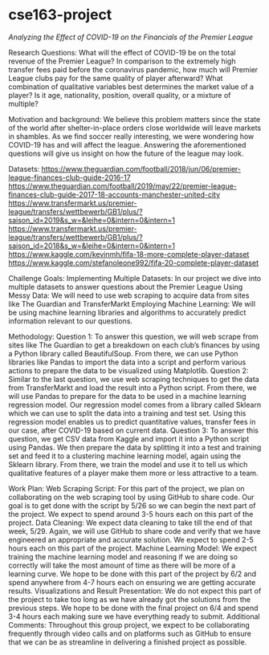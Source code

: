 # cse163-project

*Analyzing the Effect of COVID-19 on the Financials of the Premier League*

Research Questions: 
What will the effect of COVID-19 be on the total revenue of the Premier League?
In comparison to the extremely high transfer fees paid before the coronavirus pandemic, how much will Premier League clubs pay for the same quality of player afterward?
What combination of qualitative variables best determines the market value of a player? Is it age, nationality, position, overall quality, or a mixture of multiple?

Motivation and background:
We believe this problem matters since the state of the world after shelter-in-place orders close worldwide will leave markets in shambles. As we find soccer really interesting, we were wondering how COVID-19 has and will affect the league. Answering the aforementioned questions will give us insight on how the future of the league may look.

Datasets:
https://www.theguardian.com/football/2018/jun/06/premier-league-finances-club-guide-2016-17
https://www.theguardian.com/football/2019/may/22/premier-league-finances-club-guide-2017-18-accounts-manchester-united-city
https://www.transfermarkt.us/premier-league/transfers/wettbewerb/GB1/plus/?saison_id=2019&s_w=&leihe=0&intern=0&intern=1
https://www.transfermarkt.us/premier-league/transfers/wettbewerb/GB1/plus/?saison_id=2018&s_w=&leihe=0&intern=0&intern=1
https://www.kaggle.com/kevinmh/fifa-18-more-complete-player-dataset
https://www.kaggle.com/stefanoleone992/fifa-20-complete-player-dataset

Challenge Goals:
Implementing Multiple Datasets: In our project we dive into multiple datasets to answer questions about the Premier League
Using Messy Data: We will need to use web scraping to acquire data from sites like The Guardian and TransferMarkt
Employing Machine Learning: We will be using machine learning libraries and algorithms to accurately predict information relevant to our questions.

Methodology:
Question 1: To answer this question, we will web scrape from sites like The Guardian to get a breakdown on each club’s finances by using a Python library called BeautifulSoup. From there, we can use Python libraries like Pandas to import the data into a script and perform various actions to prepare the data to be visualized using Matplotlib.
Question 2: Similar to the last question, we use web scraping techniques to get the data from TransferMarkt and load the result into a Python script. From there, we will use Pandas to prepare for the data to be used in a machine learning regression model. Our regression model comes from a library called Sklearn which we can use to split the data into a training and test set. Using this regression model enables us to predict quantitative values, transfer fees in our case, after COVID-19 based on current data.
Question 3: To answer this question, we get CSV data from Kaggle and import it into a Python script using Pandas. We then prepare the data by splitting it into a test and training set and feed it to a clustering machine learning model, again using the Sklearn library. From there, we train the model and use it to tell us which qualitative features of a player make them more or less attractive to a team.

Work Plan:
Web Scraping Script:
For this part of the project, we plan on collaborating on the web scraping tool by using GitHub to share code. Our goal is to get done with the script by 5/26 so we can begin the next part of the project. We expect to spend around 3-5 hours each on this part of the project.
Data Cleaning: 
We expect data cleaning to take till the end of that week, 5/29. Again, we will use GitHub to share code and verify that we have engineered an appropriate and accurate solution. We expect to spend 2-5 hours each on this part of the project.
Machine Learning Model:
We expect training the machine learning model and reasoning if we are doing so correctly will take the most amount of time as there will be more of a learning curve. We hope to be done with this part of the project by 6/2 and spend anywhere from 4-7 hours each on ensuring we are getting accurate results.
Visualizations and Result Presentation:
We do not expect this part of the project to take too long as we have already got the solutions from the previous steps. We hope to be done with the final project on 6/4 and spend 3-4 hours each making sure we have everything ready to submit.
Additional Comments:
Throughout this group project, we expect to be collaborating frequently through video calls and on platforms such as GitHub to ensure that we can be as streamline in delivering a finished project as possible.
